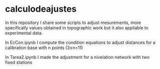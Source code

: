 # calculodeajustes
In this repository I share some scripts to adjust mesurements, more specifically values obtained in topographic work but it also appliable to experimental data.

In EcCon.ipynb I compute the condition equations to adjust distances for a calibration base with n points (3≤n<11)

In Tarea2.ipynb I made the adjustment for a nivelation network with two fixed stations

